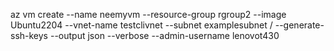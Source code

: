 
 az vm create --name neemyvm --resource-group rgroup2 --image Ubuntu2204 --vnet-name testclivnet --subnet examplesubnet /
 --generate-ssh-keys --output json --verbose --admin-username lenovot430
